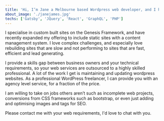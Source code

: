 ```yaml
---
title: 'Hi, I’m Jane a Melbourne based Wordpress web developer, and I help businesses like yours build, modify and launch websites without stress.'
about_image: './janejames.jpg'
techs: ['Gatsby', 'JQuery', 'React', 'GraphQL', 'PHP']
---
```


I specialise in custom built sites on the Genesis Framework, and have recently expanded my offering to include static sites with a content management system. I love complex challenges, and especially love rebuilding sites that are slow and not performing to sites that are fast, efficient and lead generating.

I provide a skills gap between business owners and your technical requirements, so your web services are outsourced to a highly skilled professional. A lot of the work I get is maintaining and updating wordpress websites. As a professional WordPress freelancer, I can provide you with an agency level service, for a fraction of the price.

I am willing to take on jobs others aren’t such as incomplete web projects, conversions from CSS frameworks such as bootstrap, or even just adding and optimising images and tags for SEO.

Please contact me with your web requirements, I'd love to chat with you. 
